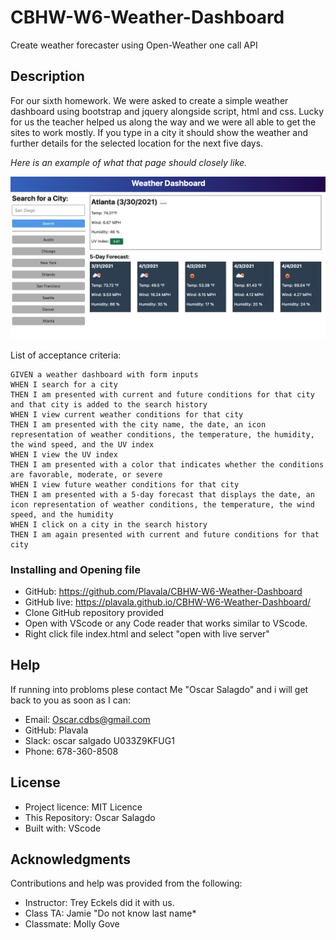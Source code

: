 # CBHW-W6-Weather-Dashboard
Create weather forecaster using Open-Weather one call API 

## Description
For our sixth homework. We were asked to create a simple weather dashboard using bootstrap and jquery alongside script, html and css. Lucky for us the teacher helped us along the way and we were all able to get the sites to work mostly. If you type in a city it should show the weather and further details for the selected location for the next five days. 

*Here is an example of what that page should closely like.*

![The site with the weather dashboard.](assets\06-server-side-apis-homework-demo.png)

List of acceptance criteria:
```
GIVEN a weather dashboard with form inputs
WHEN I search for a city
THEN I am presented with current and future conditions for that city and that city is added to the search history
WHEN I view current weather conditions for that city
THEN I am presented with the city name, the date, an icon representation of weather conditions, the temperature, the humidity, the wind speed, and the UV index
WHEN I view the UV index
THEN I am presented with a color that indicates whether the conditions are favorable, moderate, or severe
WHEN I view future weather conditions for that city
THEN I am presented with a 5-day forecast that displays the date, an icon representation of weather conditions, the temperature, the wind speed, and the humidity
WHEN I click on a city in the search history
THEN I am again presented with current and future conditions for that city
```



### Installing and Opening file

- GitHub: https://github.com/Plavala/CBHW-W6-Weather-Dashboard
- GitHub live:  https://plavala.github.io/CBHW-W6-Weather-Dashboard/ 
- Clone GitHub repository provided
- Open with VScode or any Code reader that works similar to VScode.
- Right click file index.html and select "open with live server"

## Help
If running into probloms plese contact Me "Oscar Salagdo" and i will get back to you as soon as I can:
- Email: Oscar.cdbs@gmail.com
- GitHub: Plavala
- Slack: oscar salgado U033Z9KFUG1
- Phone: 678-360-8508

## License
- Project licence: MIT Licence
- This Repository: Oscar Salagdo
- Built with: VScode

## Acknowledgments
Contributions and help was provided from the following:
- Instructor: Trey Eckels did it with us.
- Class TA: Jamie "Do not know last name*
- Classmate: Molly Gove
